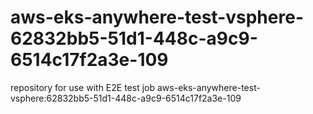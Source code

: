 # aws-eks-anywhere-test-vsphere-62832bb5-51d1-448c-a9c9-6514c17f2a3e-109
repository for use with E2E test job aws-eks-anywhere-test-vsphere:62832bb5-51d1-448c-a9c9-6514c17f2a3e-109
